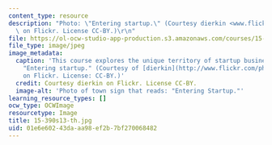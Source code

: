 ```yaml
---
content_type: resource
description: "Photo: \"Entering startup.\" (Courtesy dierkin <www.flickr.com/photos/dierken/948171048/>\
  \ on Flickr. License CC-BY.)\r\n"
file: https://ol-ocw-studio-app-production.s3.amazonaws.com/courses/15-390-new-enterprises-spring-2013/01e6e60243daaa98ef2b7bf270068482_15-390s13-th.jpg
file_type: image/jpeg
image_metadata:
  caption: 'This course explores the unique territory of startup businesses. Photo:
    "Entering startup." (Courtesy of [dierkin](http://www.flickr.com/photos/dierken/948171048/)
    on Flickr. License: CC-BY.)'
  credit: Courtesy dierkin on Flickr. License CC-BY.
  image-alt: 'Photo of town sign that reads: "Entering Startup."'
learning_resource_types: []
ocw_type: OCWImage
resourcetype: Image
title: 15-390s13-th.jpg
uid: 01e6e602-43da-aa98-ef2b-7bf270068482
---
```

